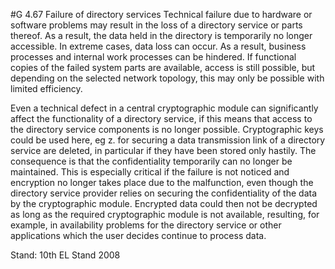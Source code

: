 #G 4.67 Failure of directory services
Technical failure due to hardware or software problems may result in the loss of a directory service or parts thereof. As a result, the data held in the directory is temporarily no longer accessible. In extreme cases, data loss can occur. As a result, business processes and internal work processes can be hindered. If functional copies of the failed system parts are available, access is still possible, but depending on the selected network topology, this may only be possible with limited efficiency.

Even a technical defect in a central cryptographic module can significantly affect the functionality of a directory service, if this means that access to the directory service components is no longer possible. Cryptographic keys could be used here, eg z. for securing a data transmission link of a directory service are deleted, in particular if they have been stored only hastily. The consequence is that the confidentiality temporarily can no longer be maintained. This is especially critical if the failure is not noticed and encryption no longer takes place due to the malfunction, even though the directory service provider relies on securing the confidentiality of the data by the cryptographic module. Encrypted data could then not be decrypted as long as the required cryptographic module is not available, resulting, for example, in availability problems for the directory service or other applications which the user decides continue to process data.

Stand: 10th EL Stand 2008



